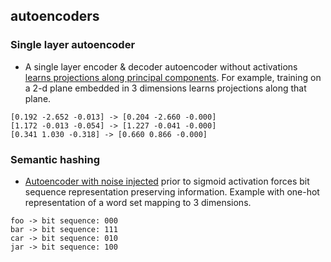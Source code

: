 autoencoders
------------


### Single layer autoencoder 
* A single layer encoder & decoder autoencoder without activations [learns projections along principal components](linear_ae_pca.py). For example, training on a 2-d plane embedded in 3 dimensions learns projections along that plane.

```
[0.192 -2.652 -0.013] -> [0.204 -2.660 -0.000] 
[1.172 -0.013 -0.054] -> [1.227 -0.041 -0.000]
[0.341 1.030 -0.318] -> [0.660 0.866 -0.000]
```


### Semantic hashing
* [Autoencoder with noise injected](semantic_hashing.py) prior to sigmoid activation forces bit sequence representation preserving information.
Example with one-hot representation of a word set mapping to 3 dimensions.

```
foo -> bit sequence: 000
bar -> bit sequence: 111
car -> bit sequence: 010
jar -> bit sequence: 100
```

